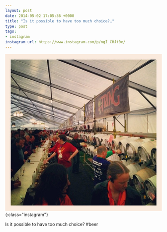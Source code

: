 ```yaml
---
layout: post
date: 2014-05-02 17:05:36 +0000
title: "Is it possible to have too much choice?…"
type: post
tags:
- instagram
instagram_url: https://www.instagram.com/p/ngI_CHJt0e/
---
```


![Instagram - ngI_CHJt0e](/img/ngI_CHJt0e.jpg){:class="instagram"}

Is it possible to have too much choice? #beer
